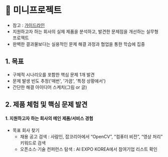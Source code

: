 
# 📌 미니프로젝트
- 참고 : [가이드라인](https://docs.google.com/document/d/11St3DxbKel53c_lsmyGywFxLmrUMXbrFrW3sIzhtg8s/edit?tab=t.0)
- 지원하고자 하는 회사의 실제 제품을 분석하고, 발견한 문제점을 개선하는 실무형 프로젝트
- 완벽한 결과물보다는 실용적인 문제 해결 과정과 협업을 통한 학습에 집중

## 1. 목표
- 구체적 시나리오를 포함한 핵심 문제 1개 발견
- 문제 발생 빈도 추정('매번', '가끔', '특정 상황에서')
- 간단한 해결 아이디어 스케치(그림 or 글)

## 2. 제품 체험 및 핵심 문제 발견
#### 1. 지원하고자 하는 회사의 메인 제품/서비스 경험
- 목표 회사 찾기
  - 채용 공고 검색 : 사람인, 잡코리아에서 “OpenCV”, “컴퓨터 비전”, “영상 처리” 키워드로 검색
  - 오픈소스·기술 컨퍼런스 탐색 : AI EXPO KOREA에서 참여기업 리스트 확인
